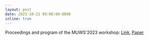 ```yaml
---
layout: post
date: 2023-10-21 09:00:00-0000
inline: true
---
```


Proceedings and program of the MUWS'2023 workshop: [Link](https://muws-workshop.github.io/previous/2023/), [Paper](https://dl.acm.org/doi/abs/10.1145/3583780.3615310)
